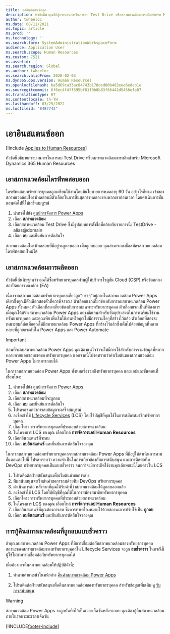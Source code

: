 ```yaml
---
title: เอาอินสแตนซ์ออก
description: หัวข้อนี้นำคุณไปสู่กระบวนการในการลบ Test Drive หรือสภาพแวดล้อมการผลิตสำหรับ Microsoft Dynamics 365 Human Resources
author: twheeloc
ms.date: 08/11/2021
ms.topic: article
ms.prod: ''
ms.technology: ''
ms.search.form: SystemAdministrationWorkspaceForm
audience: Application User
ms.search.scope: Human Resources
ms.custom: 7521
ms.assetid: ''
ms.search.region: Global
ms.author: twheeloc
ms.search.validFrom: 2020-02-03
ms.dyn365.ops.version: Human Resources
ms.openlocfilehash: ba5d69ca33ac84743b178ded80b482eee6edab1e
ms.sourcegitcommit: 6f6ec4f4ff595bf81f0b8b83f66442d5456efa87
ms.translationtype: HT
ms.contentlocale: th-TH
ms.lasthandoff: 03/25/2022
ms.locfileid: "8487743"
---
```

# <a name="remove-an-instance"></a>เอาอินสแตนซ์ออก

[!include [Applies to Human Resources](../includes/applies-to-hr.md)]

หัวข้อนี้อธิบายกระบวนการในการลบ Test Drive หรือสภาพแวดล้อมการผลิตสำหรับ Microsoft Dynamics 365 Human Resources

## <a name="remove-a-test-drive-environment"></a>เอาสภาพแวดล้อมไดรฟ์ทดสอบออก

ไดรฟ์ทดสอบทรัพยากรบุคคลถูกเตรียมใช้งานโดยมีนโยบายการหมดอายุ 60 วัน อย่างไรก็ตาม เจ้าของสภาพแวดล้อมไดรฟ์ทดสอบมีตัวเลือกในการสิ้นสุดการทดลองของพวกเขาก่อนเวลา โดยดำเนินการขั้นตอนต่อไปนี้ให้เสร็จสมบูรณ์ 

1. นำทางไปยัง [ศูนย์การจัดการ Power Apps](https://admin.businessplatform.microsoft.com/)
2. เลือก **สภาพแวดล้อม**
3. เลือกสภาพแวดล้อม Test Drive ซึ่งมีรูปแบบการตั้งชื่อที่คล้ายกับรายการนี้: TestDrive - alias@domain
4. เลือก **ลบ** และยืนยันการตัดสินใจ 

สภาพแวดล้อมไดรฟ์ทดสอบที่มีอยู่จะถูกลบออก เมื่อถูกลบออก คุณสามารถลงชื่อสมัครสภาพแวดล้อมไดรฟ์ทดสอบใหม่ได้ 

## <a name="remove-a-production-environment"></a>เอาสภาพแวดล้อมการผลิตออก

หัวข้อนี้สันนิษฐานว่า คุณได้ซื้อทรัพยากรบุคคลผ่านผู้ให้บริการโซลูชัน Cloud (CSP) หรือข้อตกลงสถาปัตยกรรมองค์กร (EA) 

เนื่องจากสภาพแวดล้อมทรัพยากรบุคคลเดียวถูก"บรรจุ"อยู่ภายในสภาพแวดล้อม Power Apps เดียวซึ่งคุณมีตัวเลือกสองตัวที่ควรพิจารณา ตัวเลือกแรกเกี่ยวข้องกับการลบสภาพแวดล้อม Power Apps ทั้งหมด; ตัวเลือกที่สองเกี่ยวข้องกับการลบเฉพาะทรัพยากรบุคคล ตัวเลือกแรกเป็นที่ต้องการเมื่อคุณได้สร้างสภาพแวดล้อม Power Apps อย่างชัดเจนสำหรับวัตถุประสงค์ในการเตรียมใช้งานทรัพยากรบุคคล และคุณเพียงพึ่งเริ่มใช้งานหรือคุณไม่มีการรวมใดๆที่สร้างไว้แล้ว ตัวเลือกที่สองจะเหมาะสมก็ต่อเมื่อคุณได้มีสภาพแวดล้อม Power Apps ที่สร้างไว้แล้วซึ่งเต็มไปด้วยข้อมูลที่หลากหลายที่ถูกยกระดับใน Power Apps และ Power Automate

> [!Important]
> ก่อนที่จะลบสภาพแวดล้อม Power Apps คุณต้องแน่ใจว่าจะไม่มีการใช้สำหรับการรวมข้อมูลที่หลากหลายภายนอกขอบเขตของทรัพยากรบุคคล นอกจากนี้โปรดทราบว่าค่าเริ่มต้นของสภาพแวดล้อม Power Apps ไม่สามารถลบได้ 

ในการลบสภาพแวดล้อม Power Apps ทั้งหมดซึ่งรวมถึงทรัพยากรบุคคล และแอปและขั้นตอนที่เชื่อมโยง:

1. นำทางไปยัง [ศูนย์การจัดการ Power Apps](https://admin.businessplatform.microsoft.com/)
2. เลือก **สภาพแวดล้อม**
3. เลือกสภาพแวดล้อมที่จะถูกลบ
4. เลือก **ลบ** และยืนยันการตัดสินใจ 
5. โปรดรอจนกว่าการลบข้อมูลจะเสร็จสมบูรณ์
6. ลงชื่อเข้าใช้ [Lifecycle Services](https://lcs.dynamics.com/Logon/Index) (LCS) โดยใช้บัญชีที่คุณใช้ในการสมัครสมาชิกทรัพยากรบุคคล 
7. เลือกโครงการทรัพยากรบุคคลที่ประกอบด้วยสภาพแวดล้อม 
8. ในโครงการ LCS ของคุณ เลือกไทล์ **การจัดการแอป Human Resources** 
9. เลือกอินสแตนซ์ที่จะลบ 
10. เลือก **ลบอินสแตนซ์** และยืนยันการตัดสินใจของคุณ  

ในการลบสภาพแวดล้อมทรัพยากรบุคคลจากสภาพแวดล้อม Power Apps ที่มีอยู่ให้ดำเนินการตามขั้นตอนต่อไปนี้ โปรดทราบว่า ความจำเป็นในการเกี่ยวข้องกับการสนับสนุน และการติดต่อทีม DevOps ทรัพยากรบุคคลเป็นแบบชั่วคราว จนกว่าจะมีการเปิดใช้งานคุณลักษณะนี้โดยตรงใน LCS

1. โปรดติดต่อฝ่ายสนับสนุนเพื่อเริ่มต้นคำขอการลบ
2. ทีมสนับสนุนจะเริ่มต้นคำขอการลบด้วยทีม DevOps ทรัพยากรบุคคล 
3. ดำเนินการต่อ หลังจากที่คุณได้รับคำที่ว่าสภาพแวดล้อมได้ถูกลบออกแล้ว
4. ลงชื่อเข้าใช้ LCS โดยใช้บัญชีที่คุณใช้ในการสมัครสมาชิกทรัพยากรบุคคล 
5. เลือกโครงการทรัพยากรบุคคลที่ประกอบด้วยสภาพแวดล้อม 
6. ในโครงการ LCS ของคุณ เลือกไทล์ **การจัดการแอป Human Resources** 
7. เลือกอินสแตนซ์ที่คุณต้องการลบ ซึ่งควรทำเครื่องหมายไว้ด้วยสถานะการปรับใช้เป็น **ถูกลบ**
8. เลือก **ลบอินสแตนซ์** และยืนยันการตัดสินใจของคุณ 

## <a name="recover-a-soft-deleted-environment"></a>การกู้คืนสภาพแวดล้อมที่ถูกลบแบบชั่วคราว

ถ้าคุณลบสภาพแวดล้อม Power Apps ที่มีการเชื่อมต่อกับสภาพแวดล้อมของทรัพยากรบุคคล สถานะของสภาพแวดล้อมของทรัพยากรบุคคลใน Lifecycle Services จะถูก **ลบชั่วคราว** ในกรณีนี้ ผู้ใช้ไม่สามารถเชื่อมต่อกับทรัพยากรบุคคลได้

เมื่อต้องการคืนสภาพแวดล้อมให้ปฏิบัติดังนี้:

1. ทำตามคำแนะนำในหน้าต่าง [คืนค่าสภาพแวดล้อม Power Apps](/power-platform/admin/recover-environment)

2. โปรดติดต่อฝ่ายสนับสนุนเพื่อคืนสภาพแวดล้อมของทรัพยากรบุคคล สำหรับข้อมูลเพิ่มเติม ดู [รับการสนับสนุน](../fin-ops-core/dev-itpro/lifecycle-services/lcs-support.md)

> [!Warning]
> สภาพแวดล้อม Power Apps จะถูกบันทึกไว้เป็นเวลาเจ็ดวันหลังจากลบ คุณต้องกู้คืนสภาพแวดล้อมภายในรอบระยะเวลาเจ็ดวัน


[!INCLUDE[footer-include](../includes/footer-banner.md)]
